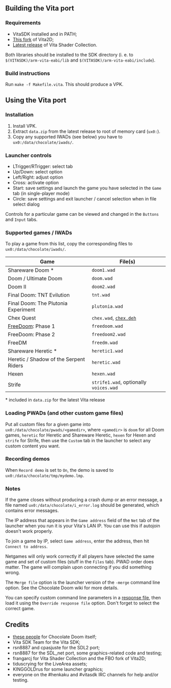 ## Building the Vita port
### Requirements
* VitaSDK installed and in PATH;
* [This fork](https://github.com/frangarcj/vita2dlib/tree/fbo) of Vita2D;
* [Latest release](https://github.com/frangarcj/vita-shader-collection/releases/latest) of Vita Shader Collection.

Both libraries should be installed to the SDK directory (i. e. to `$(VITASDK)/arm-vita-eabi/lib` and `$(VITASDK)/arm-vita-eabi/include`).

### Build instructions
Run `make -f Makefile.vita`. This should produce a VPK.

## Using the Vita port
### Installation
1. Install VPK.
2. Extract `data.zip` from the latest release to root of memory card (`ux0:`).
3. Copy any supported IWADs (see below) you have to `ux0:/data/chocolate/iwads/`.

### Launcher controls
* LTrigger/RTrigger: select tab
* Up/Down: select option
* Left/Right: adjust option
* Cross: activate option
* Start: save settings and launch the game you have selected in the `Game` tab (in single-player mode)
* Circle: save settings and exit launcher / cancel selection when in file select dialog

Controls for a particular game can be viewed and changed in the `Buttons` and `Input` tabs.

### Supported games / IWADs
To play a game from this list, copy the corresponding files to `ux0:/data/chocolate/iwads/`.

| Game                                   | File(s)        |
|----------------------------------------|----------------|
| Shareware Doom *                       | `doom1.wad`    |
| Doom / Ultimate Doom                   | `doom.wad`     |
| Doom II                                | `doom2.wad`    |
| Final Doom: TNT Evilution              | `tnt.wad`      |
| Final Doom: The Plutonia Experiment    | `plutonia.wad` |
| Chex Quest                             | `chex.wad`, [`chex.deh`](https://www.doomworld.com/idgames/?file=utils/exe_edit/patches/chexdeh.zip) |
| [FreeDoom](https://freedoom.github.io/): Phase 1                      | `freedoom.wad` |
| FreeDoom: Phase 2                      | `freedoom2.wad`|
| FreeDM                                 | `freedm.wad`   |
| Shareware Heretic *                    | `heretic1.wad` |
| Heretic / Shadow of the Serpent Riders | `heretic.wad`  |
| Hexen                                  | `hexen.wad`    |
| Strife                                 | `strife1.wad`, optionally `voices.wad`   |

\* included in `data.zip` for the latest Vita release

### Loading PWADs (and other custom game files)
Put all custom files for a given game into `ux0:/data/chocolate/pwads/<gamedir>`, where `<gamedir>` is `doom` for all Doom games, `heretic` for Heretic and Shareware Heretic, `hexen` for Hexen and `strife` for Strife, then use the `Custom` tab in the launcher to select any custom content you want.

### Recording demos
When `Record demo` is set to `On`, the demo is saved to `ux0:/data/chocolate/tmp/mydemo.lmp`.

### Notes
If the game closes without producing a crash dump or an error message, a file named `ux0:/data/chocolate/i_error.log` should be generated, which contains error messages.

The IP address that appears in the `Game address` field of the `Net` tab of the launcher when you run it is your Vita's LAN IP. You can use this if autojoin doesn't work properly.

To join a game by IP, select `Game address`, enter the address, then hit `Connect to address`.

Netgames will only work correctly if all players have selected the same game and set of custom files (stuff in the `Files` tab). PWAD order does matter. The game will complain upon connecting if you did something wrong.

The `Merge file` option is the launcher version of the `-merge` command line option. See the Chocolate Doom wiki for more details.

You can specify custom command line parameters in a [response file](https://doomwiki.org/wiki/Parameter#.40), then load it using the `Override response file` option. Don't forget to select the correct game.

## Credits
- [these people](https://github.com/chocolate-doom/chocolate-doom/blob/master/AUTHORS) for Chocolate Doom itself;
- Vita SDK Team for the Vita SDK;
- rsn8887 and cpasjuste for the SDL2 port;
- rsn8887 for the SDL_net port, some graphics-related code and testing;
- frangarcj for Vita Shader Collection and the FBO fork of Vita2D;
- tiduscrying for the LiveArea assets;
- KINGGOLDrus for some launcher graphics;
- everyone on the #henkaku and #vitasdk IRC channels for help and/or testing.
